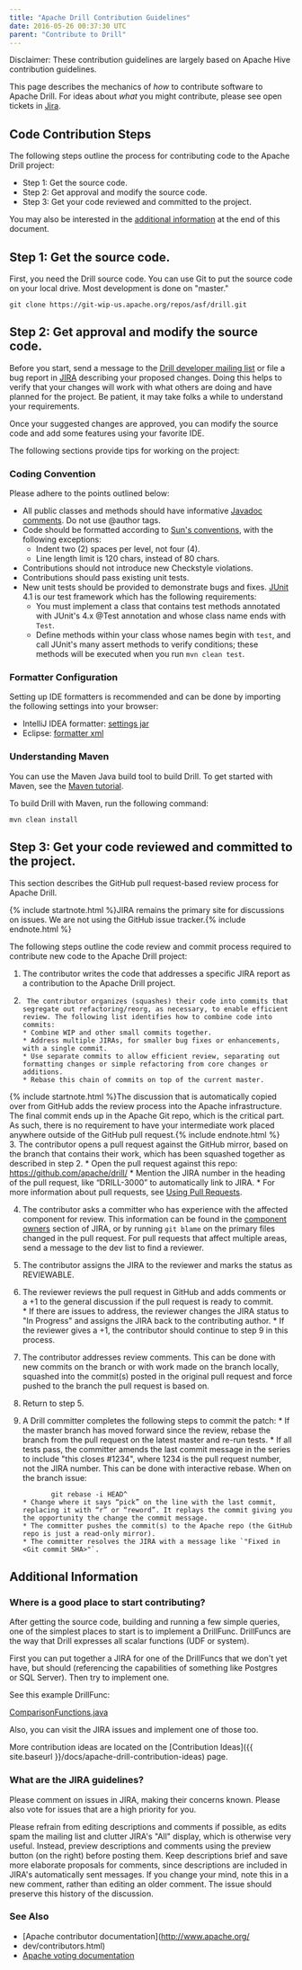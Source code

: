 ```yaml
---
title: "Apache Drill Contribution Guidelines"
date: 2016-05-26 00:37:30 UTC
parent: "Contribute to Drill"
---
```

Disclaimer: These contribution guidelines are largely based on Apache Hive
contribution guidelines.

This page describes the mechanics of _how_ to contribute software to Apache
Drill. For ideas about _what_ you might contribute, please see open tickets in
[Jira](https://issues.apache.org/jira/browse/DRILL).

## Code Contribution Steps

The following steps outline the process for contributing code to the Apache Drill project:

* Step 1: Get the source code.
* Step 2: Get approval and modify the source code.
* Step 3: Get your code reviewed and committed to the project.  

You may also be interested in the [additional information]({{site.baseurl}}/docs/apache-drill-contribution-guidelines/#additional-information) at the end of this document. 

## Step 1: Get the source code.

First, you need the Drill source code. You can use Git to put the source code on your local drive. Most development is done on "master."

    git clone https://git-wip-us.apache.org/repos/asf/drill.git

## Step 2: Get approval and modify the source code.

Before you start, send a message to the [Drill developer mailing list](http://mail-archives.apache.org/mod_mbox/drill-dev/) or file a bug report in [JIRA](https://issues.apache.org/jira/browse/DRILL) describing your proposed changes. Doing this helps to verify that your changes will work with what others are doing and have planned for the project. Be patient, it may take folks a while to understand your requirements.

Once your suggested changes are approved, you can modify the source code and add some features using your favorite IDE.

The following sections provide tips for working on the project:

### Coding Convention

Please adhere to the points outlined below:

  * All public classes and methods should have informative [Javadoc comments](http://www.oracle.com/technetwork/java/javase/documentation/index-137868.html). Do not use @author tags.
  * Code should be formatted according to [Sun's conventions](http://www.oracle.com/technetwork/java/codeconvtoc-136057.html), with the following exceptions:
    * Indent two (2) spaces per level, not four (4).
    * Line length limit is 120 chars, instead of 80 chars.
  * Contributions should not introduce new Checkstyle violations.
  * Contributions should pass existing unit tests.
  * New unit tests should be provided to demonstrate bugs and fixes. [JUnit](http://www.junit.org) 4.1 is our test framework which has the following requirements:
    * You must implement a class that contains test methods annotated with JUnit's 4.x @Test annotation and whose class name ends with `Test`.
    * Define methods within your class whose names begin with `test`, and call JUnit's many assert methods to verify conditions; these methods will be executed when you run `mvn clean test`.

### Formatter Configuration

Setting up IDE formatters is recommended and can be done by importing the
following settings into your browser:


* IntelliJ IDEA formatter: [settings
jar](https://cwiki.apache.org/confluence/download/attachments/29687985/intellij-idea-settings.jar?version=1&modificationDate=1381928827000&api=v2)
* Eclipse: [formatter xml](https://issues.apache.org/jira/secure/attachment/12474245/eclipse_formatter_apache.xml)

### Understanding Maven

You can use the Maven Java build tool to build Drill. To get started with Maven, see the [Maven tutorial](http://maven.apache.org/guides/getting-started/maven-in-five-minutes.html).

To build Drill with Maven, run the following command:
     
    mvn clean install 
    

## Step 3: Get your code reviewed and committed to the project.  

This section describes the GitHub pull request-based review process for Apache Drill.   

{% include startnote.html %}JIRA remains the primary site for discussions on issues. We are not using the GitHub issue tracker.{% include endnote.html %}

The following steps outline the code review and commit process required to contribute new code to the Apache Drill project:  

1. The contributor writes the code that addresses a specific JIRA report as a contribution to the Apache Drill project.
2.   	The contributor organizes (squashes) their code into commits that segregate out refactoring/reorg, as necessary, to enable efficient review. The following list identifies how to combine code into commits:  
       * Combine WIP and other small commits together.
       * Address multiple JIRAs, for smaller bug fixes or enhancements, with a single commit.
       * Use separate commits to allow efficient review, separating out formatting changes or simple refactoring from core changes or additions.
       * Rebase this chain of commits on top of the current master.  
{% include startnote.html %}The discussion that is automatically copied over from GitHub adds the review process into the Apache infrastructure. The final commit ends up in the Apache Git repo, which is the critical part. As such, there is no requirement to have your intermediate work placed anywhere outside of the GitHub pull request.{% include endnote.html %}  
3. The contributor opens a pull request against the GitHub mirror, based on the branch that contains their work, which has been squashed together as described in step 2.
       * Open the pull request against this repo: https://github.com/apache/drill/
       * Mention the JIRA number in the heading of the pull request, like “DRILL-3000” to automatically link to JIRA.
       * For more information about pull requests, see [Using Pull Requests](https://help.github.com/articles/using-pull-requests/).

4. The contributor asks a committer who has experience with the affected component for review.
This information can be found in the [component owners](https://issues.apache.org/jira/browse/DRILL/?selectedTab=com.atlassian.jira.jira-projects-plugin:components-panel) section of JIRA, or by running `git blame` on the primary files changed in the pull request. For pull requests that affect multiple areas, send a message to the dev list to find a reviewer.
5. The contributor assigns the JIRA to the reviewer and marks the status as REVIEWABLE.
6. The reviewer reviews the pull request in GitHub and adds comments or a +1 to the general discussion if the pull request is ready to commit.  
       * If there are issues to address, the reviewer changes the JIRA status to "In Progress" and assigns the JIRA back to the contributing author.
       * If the reviewer gives a +1, the contributor should continue to step 9 in this process.
7. The contributor addresses review comments. This can be done with new commits on the branch or with work made on the branch locally, squashed into the commit(s) posted in the original pull request and force pushed to the branch the pull request is based on.
8. Return to step 5.
9. A Drill committer completes the following steps to commit the patch:
       * If the master branch has moved forward since the review, rebase the branch from the pull request on the latest master and re-run tests. 
       * If all tests pass, the committer amends the last commit message in the series to include "this closes #1234", where 1234 is the pull request number, not the JIRA number. This can be done with interactive rebase. When on the branch issue:  
       
              git rebase -i HEAD^  
       * Change where it says “pick” on the line with the last commit, replacing it with “r” or “reword”. It replays the commit giving you the opportunity the change the commit message.  
       * The committer pushes the commit(s) to the Apache repo (the GitHub repo is just a read-only mirror). 
       * The committer resolves the JIRA with a message like `"Fixed in <Git commit SHA>"`.


## Additional Information

### Where is a good place to start contributing?

After getting the source code, building and running a few simple queries, one
of the simplest places to start is to implement a DrillFunc. DrillFuncs are the way that Drill expresses all scalar functions (UDF or system).  

First you can put together a JIRA for one of the DrillFuncs that we don't yet have, but should (referencing the capabilities of something like Postgres  
or SQL Server). Then try to implement one.

See this example DrillFunc:

[ComparisonFunctions.java](https://github.com/apache/drill/blob/3f93454f014196a4da198ce012b605b70081fde0/exec/java-exec/src/main/codegen/templates/ComparisonFunctions.java)

Also, you can visit the JIRA issues and implement one of those too. 

More contribution ideas are located on the [Contribution Ideas]({{ site.baseurl }}/docs/apache-drill-contribution-ideas) page.


### What are the JIRA guidelines? 

Please comment on issues in JIRA, making their concerns known. Please also
vote for issues that are a high priority for you.

Please refrain from editing descriptions and comments if possible, as edits
spam the mailing list and clutter JIRA's "All" display, which is otherwise
very useful. Instead, preview descriptions and comments using the preview
button (on the right) before posting them. Keep descriptions brief and save
more elaborate proposals for comments, since descriptions are included in
JIRA's automatically sent messages. If you change your mind, note this in a
new comment, rather than editing an older comment. The issue should preserve
this history of the discussion.

### See Also

  * [Apache contributor documentation](http://www.apache.org/
  * dev/contributors.html)
  * [Apache voting documentation](http://www.apache.org/foundation/voting.html)

